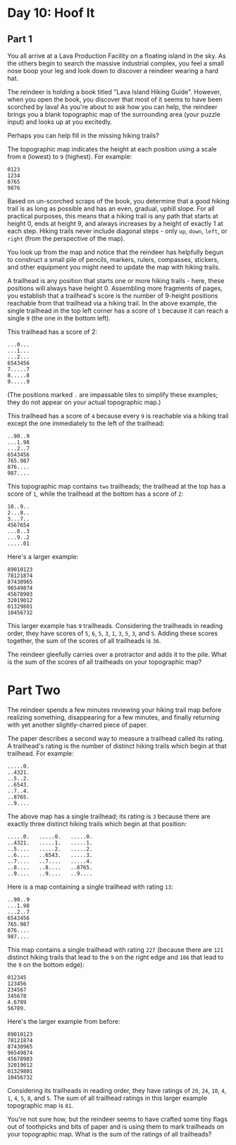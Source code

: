 # Day 10: Hoof It

## Part 1

You all arrive at a Lava Production Facility on a floating island in the sky. As
the others begin to search the massive industrial complex, you feel a small nose
boop your leg and look down to discover a reindeer wearing a hard hat.

The reindeer is holding a book titled "Lava Island Hiking Guide". However, when
you open the book, you discover that most of it seems to have been scorched by
lava! As you're about to ask how you can help, the reindeer brings you a blank
topographic map of the surrounding area (your puzzle input) and looks up at you
excitedly.

Perhaps you can help fill in the missing hiking trails?

The topographic map indicates the height at each position using a scale from `0`
(lowest) to `9` (highest). For example:

```pre
0123
1234
8765
9876
```

Based on un-scorched scraps of the book, you determine that a good hiking trail
is as long as possible and has an even, gradual, uphill slope. For all practical
purposes, this means that a hiking trail is any path that starts at height 0,
ends at height 9, and always increases by a height of exactly 1 at each step.
Hiking trails never include diagonal steps - only `up`, `down`, `left`, or
`right` (from the perspective of the map).

You look up from the map and notice that the reindeer has helpfully begun to
construct a small pile of pencils, markers, rulers, compasses, stickers, and
other equipment you might need to update the map with hiking trails.

A trailhead is any position that starts one or more hiking trails - here, these
positions will always have height 0. Assembling more fragments of pages, you
establish that a trailhead's score is the number of 9-height positions reachable
from that trailhead via a hiking trail. In the above example, the single
trailhead in the top left corner has a score of `1` because it can reach a
single `9` (the one in the bottom left).

This trailhead has a score of 2:

```pre
...0...
...1...
...2...
6543456
7.....7
8.....8
9.....9
```

(The positions marked `.` are impassable tiles to simplify these examples; they do
not appear on your actual topographic map.)

This trailhead has a score of `4` because every `9` is reachable via a hiking
trail except the one immediately to the left of the trailhead:

```pre
..90..9
...1.98
...2..7
6543456
765.987
876....
987....
```

This topographic map contains `two` trailheads; the trailhead at the top has a
score of `1`, while the trailhead at the bottom has a score of `2`:

```pre
10..9..
2...8..
3...7..
4567654
...8..3
...9..2
.....01
```

Here's a larger example:

```pre
89010123
78121874
87430965
96549874
45678903
32019012
01329801
10456732
```

This larger example has `9` trailheads. Considering the trailheads in reading
order, they have scores of `5`, `6`, `5`, `3`, `1`, `3`, `5`, `3`, and `5`.
Adding these scores together, the sum of the scores of all trailheads is `36`.

The reindeer gleefully carries over a protractor and adds it to the pile. What
is the sum of the scores of all trailheads on your topographic map?

# Part Two

The reindeer spends a few minutes reviewing your hiking trail map before
realizing something, disappearing for a few minutes, and finally returning with
yet another slightly-charred piece of paper.

The paper describes a second way to measure a trailhead called its rating. A
trailhead's rating is the number of distinct hiking trails which begin at that
trailhead. For example:

```pre
.....0.
..4321.
..5..2.
..6543.
..7..4.
..8765.
..9....
```

The above map has a single trailhead; its rating is `3` because there are exactly
three distinct hiking trails which begin at that position:

```pre
.....0.   .....0.   .....0.
..4321.   .....1.   .....1.
..5....   .....2.   .....2.
..6....   ..6543.   .....3.
..7....   ..7....   .....4.
..8....   ..8....   ..8765.
..9....   ..9....   ..9....
```

Here is a map containing a single trailhead with rating `13`:

```pre
..90..9
...1.98
...2..7
6543456
765.987
876....
987....
```

This map contains a single trailhead with rating `227` (because there are `121`
distinct hiking trails that lead to the `9` on the right edge and `106` that
lead to the `9` on the bottom edge):

```pre
012345
123456
234567
345678
4.6789
56789.
```

Here's the larger example from before:

```pre
89010123
78121874
87430965
96549874
45678903
32019012
01329801
10456732
```

Considering its trailheads in reading order, they have ratings of `20`, `24`,
`10`, `4`, `1`, `4`, `5`, `8`, and `5`. The sum of all trailhead ratings in this
larger example topographic map is `81`.

You're not sure how, but the reindeer seems to have crafted some tiny flags out
of toothpicks and bits of paper and is using them to mark trailheads on your
topographic map. What is the sum of the ratings of all trailheads?
